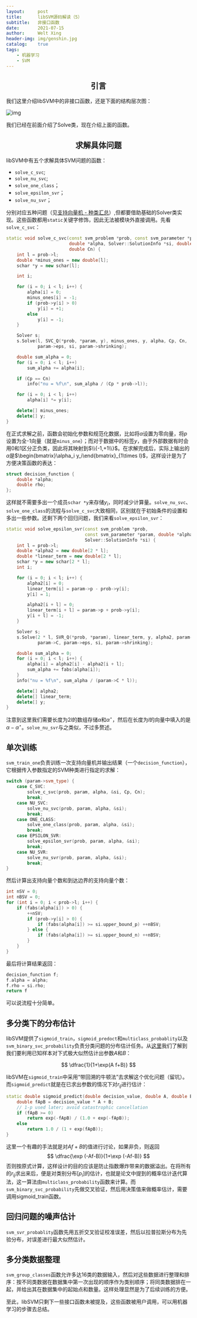 ```yaml
---
layout:     post
title:      libSVM源码解读（5）
subtitle:   非接口函数
date:       2021-07-15
author:     Welt Xing
header-img: img/genshin.jpg
catalog:    true
tags:
    - 机器学习
    - SVM
---
```


## <center>引言

我们这里介绍libSVM中的非接口函数，还是下面的结构层次图：

![img](https://welts.xyz/img/image-20210713203317488.png)

我们已经在前面介绍了Solve类，现在介绍上面的函数。

## <center>求解具体问题

libSVM中有五个求解具体SVM问题的函数：

- `solve_c_svc`;
- `solve_nu_svc`;
- `solve_one_class`；
- `solve_epsilon_svr`；
- `solve_nu_svr`；

分别对应五种问题（见[支持向量机 - 种类汇总](https://welts.xyz/2021/07/11/svm-class/)）,但都要借助基础的Solver类实现。这些函数都用`static`关键字修饰，因此无法被模块外直接调用。先看`solve_c_svc`：

```cpp
static void solve_c_svc(const svm_problem *prob, const svm_parameter *param,
                        double *alpha, Solver::SolutionInfo *si, double Cp,
                        double Cn) {
    int l = prob->l;
    double *minus_ones = new double[l];
    schar *y = new schar[l];

    int i;

    for (i = 0; i < l; i++) {
        alpha[i] = 0;
        minus_ones[i] = -1;
        if (prob->y[i] > 0)
            y[i] = +1;
        else
            y[i] = -1;
    }

    Solver s;
    s.Solve(l, SVC_Q(*prob, *param, y), minus_ones, y, alpha, Cp, Cn,
            param->eps, si, param->shrinking);

    double sum_alpha = 0;
    for (i = 0; i < l; i++) 
        sum_alpha += alpha[i];

    if (Cp == Cn) 
        info("nu = %f\n", sum_alpha / (Cp * prob->l));

    for (i = 0; i < l; i++) 
        alpha[i] *= y[i];

    delete[] minus_ones;
    delete[] y;
}
```

在正式求解之前，函数会初始化参数和规范化数据，比如将$\alpha$设置为零向量，将$p$设置为全-1向量（就是`minus_one`）；而对于数据中的标签$y$，由于外部数据有时会用0和1区分正负类，因此将其映射到$\\{-1,+1\\}$。在求解完成后，实际上输出的$\alpha$是$\begin{bmatrix}\alpha_i y_i\end{bmatrix}_{1\times l}$，这样设计是为了方便决策函数的表达：

```cpp
struct decision_function {
    double *alpha;
    double rho;
};
```

这样就不需要多出一个成员`schar *y`来存储$y_i$，同时减少计算量。`solve_nu_svc`、`solve_one_class`的流程与`solve_c_svc`大致相同，区别就在于初始条件的设置和多出一些参数。还剩下两个回归问题，我们来看`solve_epsilon_svr`：

```cpp
static void solve_epsilon_svr(const svm_problem *prob,
                              const svm_parameter *param, double *alpha,
                              Solver::SolutionInfo *si) {
    int l = prob->l;
    double *alpha2 = new double[2 * l];
    double *linear_term = new double[2 * l];
    schar *y = new schar[2 * l];
    int i;

    for (i = 0; i < l; i++) {
        alpha2[i] = 0;
        linear_term[i] = param->p - prob->y[i];
        y[i] = 1;

        alpha2[i + l] = 0;
        linear_term[i + l] = param->p + prob->y[i];
        y[i + l] = -1;
    }

    Solver s;
    s.Solve(2 * l, SVR_Q(*prob, *param), linear_term, y, alpha2, param->C,
            param->C, param->eps, si, param->shrinking);

    double sum_alpha = 0;
    for (i = 0; i < l; i++) {
        alpha[i] = alpha2[i] - alpha2[i + l];
        sum_alpha += fabs(alpha[i]);
    }
    info("nu = %f\n", sum_alpha / (param->C * l));

    delete[] alpha2;
    delete[] linear_term;
    delete[] y;
}
```

注意到这里我们需要长度为$2l$的数组存储$\alpha$和$\alpha^\star$，然后在长度为$l$的向量中填入的是$\alpha-\alpha^\star$。`solve_nu_svr`与之类似，不过多赘述。

## 单次训练

`svm_train_one`负责训练一次支持向量机并输出结果（一个`decision_function`），它根据传入参数指定的SVM种类进行指定的求解：

```cpp
switch (param->svm_type) {
    case C_SVC:
        solve_c_svc(prob, param, alpha, &si, Cp, Cn);
        break;
    case NU_SVC:
        solve_nu_svc(prob, param, alpha, &si);
        break;
    case ONE_CLASS:
        solve_one_class(prob, param, alpha, &si);
        break;
    case EPSILON_SVR:
        solve_epsilon_svr(prob, param, alpha, &si);
        break;
    case NU_SVR:
        solve_nu_svr(prob, param, alpha, &si);
        break;
}
```

然后计算出支持向量个数和到达边界的支持向量个数：

```cpp
int nSV = 0;
int nBSV = 0;
for (int i = 0; i < prob->l; i++) {
    if (fabs(alpha[i]) > 0) {
        ++nSV;
        if (prob->y[i] > 0) {
            if (fabs(alpha[i]) >= si.upper_bound_p) ++nBSV;
        } else {
            if (fabs(alpha[i]) >= si.upper_bound_n) ++nBSV;
        }
    }
}
```

最后将计算结果返回：

```cpp
decision_function f;
f.alpha = alpha;
f.rho = si.rho;
return f
```

可以说流程十分简单。

## 多分类下的分布估计

libSVM提供了`sigmoid_train`，`sigmoid_predoct`和`multiclass_probablity`以及`svm_binary_svc_probability`负责分类问题的分布估计任务。从[这里](https://welts.xyz/2021/07/12/dist_esti/#k分类问题的概率估计)我们了解到我们要利用已知样本对下式极大似然估计出参数$A$和$B$：

$$
\dfrac{1}{1+\exp(A f+B)}
$$

libSVM在`sigmoid_train`中采用“带回溯的牛顿法”去求解这个优化问题（留坑）。而`sigmoid_predict`就是在已求出参数的情况下对$r_{ij}$进行估计：

```cpp
static double sigmoid_predict(double decision_value, double A, double B) {
    double fApB = decision_value * A + B;
    // 1-p used later; avoid catastrophic cancellation
    if (fApB >= 0)
        return exp(-fApB) / (1.0 + exp(-fApB));
    else
        return 1.0 / (1 + exp(fApB));
}
```

这里一个有趣的手法就是对$Af+B$的值进行讨论，如果非负，则返回
$$
\dfrac{\exp (-Af-B)}{1+\exp (-Af-B)}
$$
否则按原式计算，这样设计的目的应该是防止指数爆炸带来的数据溢出。在将所有的$r_{ij}$求出来后，便是对类别分布$[p_i]$的估计，也就是论文中提到的概率估计迭代算法，这一算法由`multiclass_probability`函数来计算。而`svm_binary_svc_probability`先做交叉验证，然后用决策值来做概率估计，需要调用sigmoid_train函数。

## 回归问题的噪声估计

`svm_svr_probablity`函数先用五折交叉验证校准误差，然后以拉普拉斯分布为先验分布，对误差进行最大似然估计。

## 多分类数据整理

`svm_group_classes`函数允许多达16类的数据输入，然后对这些数据进行整理和排序：按不同类数据在数据集中第一次出现的顺序作为类别顺序；将同类数据排在一起，并给出其在数据集中的起始点和数量。这样处理显然是为了后续训练的方便。

至此，libSVM只剩下一些接口函数未被提及，这些函数被用户调用，可以用机器学习的步骤去总结。
